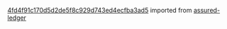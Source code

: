 [4fd4f91c170d5d2de5f8c929d743ed4ecfba3ad5](https://github.com/insolar/assured-ledger/commit/4fd4f91c170d5d2de5f8c929d743ed4ecfba3ad5) imported from [assured-ledger](https://github.com/insolar/assured-ledger)

